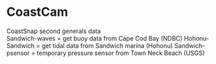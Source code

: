 # CoastCam
CoastSnap second generals data<br/>
Sandwich-waves = get buoy data from Cape Cod Bay (NDBC)
Hohonu-Sandwich = get tidal data from Sandwich marina (Hohonu)
Sandwich-psensor = temporary pressure sensor from Town Neck Beach (USGS)

